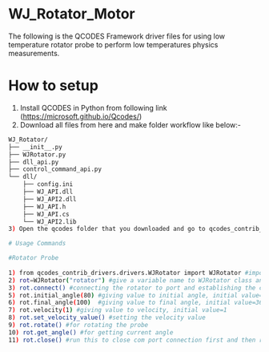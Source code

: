 # WJ_Rotator_Motor
The following is the QCODES Framework driver files for using low temperature rotator probe to perform low temperatures physics measurements.

# How to setup 
1) Install QCODES in Python from following link (https://microsoft.github.io/Qcodes/)
2) Download all files from here and make folder workflow like below:-
```bash
WJ_Rotator/
├── __init__.py 
├── WJRotator.py 
├── dll_api.py
├── control_command_api.py
└── dll/
    ├── config.ini
    ├── WJ_API.dll
    ├── WJ_API2.dll
    ├── WJ_API.h
    ├── WJ_API.cs
    └── WJ_API2.lib
3) Open the qcodes folder that you downloaded and go to qcodes_contrib_drivers and paste the folder that you made in step 2

# Usage Commands

#Rotator Probe
 
1) from qcodes_contrib_drivers.drivers.WJRotator import WJRotator #importing the driver
2) rot=WJRotator("rotator") #give a variable name to WJRotator class and model name ,could be any name "in brackets"
3) rot.connect() #connecting the rotator to port and establishing the connection, default port=4 so always insert in that port otherwise change the default port in code according to your 4) convenience
5) rot.initial_angle(80) #giving value to initial angle, initial value=0 but rotator at start can be at any angle so set accordingly
6) rot.final_angle(100)  #giving value to final angle, initial value=360 
7) rot.velocity(1) #giving value to velocity, initial value=1
8) rot.set_velocity_value() #setting the velocity value
9) rot.rotate() #for rotating the probe
10) rot.get_angle() #for getting current angle
11) rot.close() #run this to close com port connection first and then remove the cable 


   
   
    
   
   
   
